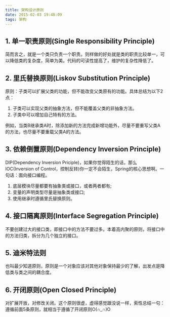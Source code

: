 ```yaml
---
title: 架构设计原则
date: 2015-02-03 19:48:09
tags: 架构
---
```


## 1. 单一职责原则(Single Responsibility Principle) ##

简而言之，就是一个类只负责一个职责。则样做的好处就是类的职责比较单一，可以降低类的复杂度，简单为美。代码的可读性提高了，维护的复杂性降低了。

## 2. 里氏替换原则(Liskov Substitution Principle) ##

原则：子类可以扩展父类的功能，但不能改变父类原有的功能。具体总结为以下2点：

1) 子类可以实现父类的抽象方法，但不能覆盖父类的非抽象方法。
2) 子类中可以增加自己特有的方法。

例如，当类B继承类A时，除添加新的方法完成新增功能外，尽量不要重写父类A的方法，也尽量不要重载父类A的方法。

## 3. 依赖倒置原则(Dependency Inversion Principle) ##

DIP(Dependency Inversion Priciple)，如果你觉得陌生的话，那么IOC(Inversion of Control，控制反转)你一定不会陌生，Spring的核心思想啊。一句话：面向接口编程。

1) 底层模块尽量都要有抽象类或接口，或者两者都有;
2) 变量的声明类型尽量是抽象类或接口;
3) 使用继承时遵循里氏替换原则。

## 4. 接口隔离原则(Interface Segregation Principle) ##

不要创建过大的接口类，即接口中的方法不要过多。本着高内聚的原则，将接口中的方法归类，拆分为几个独立的接口。

## 5. 迪米特法则 ##

也叫最少知道原则，原则是一个对象应该对其他对象保持最少的了解，出发点是降低类与类之间的耦合度。

## 6. 开闭原则(Open Closed Principle) ##

对扩展开放，对修改关闭。这个原则很虚，虚得感觉跟没说一样，索性总结一句：遵循前面5条原则，就相当于遵循了开闭原则O(∩_∩)O